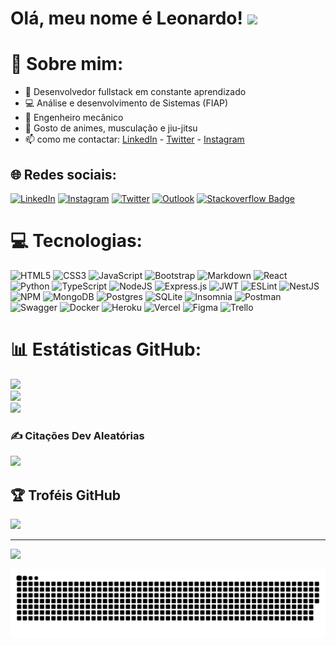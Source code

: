 
<h1> Olá, meu nome é Leonardo! <img src="https://media.giphy.com/media/iigp4VDyf5dCLRlGkm/giphy.gif" width="50"></h1>

# 💫 Sobre mim:

- :seedling: Desenvolvedor fullstack em constante aprendizado
- :computer: Análise e desenvolvimento de Sistemas (FIAP)
- :wrench: Engenheiro mecânico
- :muscle: Gosto de animes, musculação e jiu-jitsu
- 📫 como me contactar: [LinkedIn](https://www.linkedin.com/in/leonardo-de-faveri/) - [Twitter](https://twitter.com/leonardo_faveri) - [Instagram](https://www.instagram.com/leodf41/)

## 🌐 Redes sociais:
[![LinkedIn](https://img.shields.io/badge/LinkedIn-%230077B5.svg?logo=linkedin&logoColor=white)](https://www.linkedin.com/in/leonardo-de-faveri/) [![Instagram](https://img.shields.io/badge/Instagram-%23E4405F.svg?style=flat-square-badge&logo=Instagram&logoColor=white)](https://www.instagram.com/leodf41/) [![Twitter](https://img.shields.io/badge/Twitter-%231DA1F2.svg?style=flat-square-badge&logo=Twitter&logoColor=white)](https://twitter.com/leonardo_faveri) [![Outlook](https://img.shields.io/badge/-faver_i@hotmail.com-0078D4?style=flat-square-badge&logo=microsoft-outlook&logoColor=white)](mailto:faver_i@hotmail.com) [![Stackoverflow Badge](https://img.shields.io/badge/-Stackoverflow-4CA143?style=flat-square-badge&logo=Stackoverflow&logoColor=white&link=https://stackexchange.com/users/25510851/leonardo-de-faveri)](https://stackexchange.com/users/25510851/leonardo-de-faveri)

# 💻 Tecnologias:
![HTML5](https://img.shields.io/badge/html5-%23E34F26.svg?style=flat&logo=html5&logoColor=white) ![CSS3](https://img.shields.io/badge/css3-%231572B6.svg?style=flat&logo=css3&logoColor=white) ![JavaScript](https://img.shields.io/badge/javascript-%23323330.svg?style=flat&logo=javascript&logoColor=%23F7DF1E) ![Bootstrap](https://img.shields.io/badge/bootstrap-%23563D7C.svg?style=flat&logo=bootstrap&logoColor=white) ![Markdown](https://img.shields.io/badge/markdown-%23000000.svg?style=flat&logo=markdown&logoColor=white) ![React](https://img.shields.io/badge/react-%2320232a.svg?style=flat&logo=react&logoColor=%2361DAFB) ![Python](https://img.shields.io/badge/python-3670A0?style=flat&logo=python&logoColor=ffdd54) ![TypeScript](https://img.shields.io/badge/typescript-%23007ACC.svg?style=flat&logo=typescript&logoColor=white) ![NodeJS](https://img.shields.io/badge/node.js-6DA55F?style=flat&logo=node.js&logoColor=white) ![Express.js](https://img.shields.io/badge/express.js-%23404d59.svg?style=flat&logo=express&logoColor=%2361DAFB) ![JWT](https://img.shields.io/badge/JWT-black?style=flat&logo=JSON%20web%20tokens) ![ESLint](https://img.shields.io/badge/ESLint-4B3263?style=flat&logo=eslint&logoColor=white) ![NestJS](https://img.shields.io/badge/nestjs-%23E0234E.svg?style=flat&logo=nestjs&logoColor=white) ![NPM](https://img.shields.io/badge/NPM-%23000000.svg?style=flat&logo=npm&logoColor=white) ![MongoDB](https://img.shields.io/badge/MongoDB-%234ea94b.svg?style=flat&logo=mongodb&logoColor=white) ![Postgres](https://img.shields.io/badge/postgres-%23316192.svg?style=flat&logo=postgresql&logoColor=white) ![SQLite](https://img.shields.io/badge/sqlite-%2307405e.svg?style=flat&logo=sqlite&logoColor=white) ![Insomnia](https://img.shields.io/badge/Insomnia-black?style=flat&logo=insomnia&logoColor=5849BE) ![Postman](https://img.shields.io/badge/Postman-FF6C37?style=flat&logo=postman&logoColor=white) ![Swagger](https://img.shields.io/badge/-Swagger-%23Clojure?style=flat&logo=swagger&logoColor=white) ![Docker](https://img.shields.io/badge/docker-%230db7ed.svg?style=flat&logo=docker&logoColor=white) ![Heroku](https://img.shields.io/badge/heroku-%23430098.svg?style=flat&logo=heroku&logoColor=white) ![Vercel](https://img.shields.io/badge/vercel-%23000000.svg?style=flat&logo=vercel&logoColor=white) ![Figma](https://img.shields.io/badge/figma-%23F24E1E.svg?style=flat&logo=figma&logoColor=white) ![Trello](https://img.shields.io/badge/Trello-%23026AA7.svg?style=flat&logo=Trello&logoColor=white)

# 📊 Estátisticas GitHub:
![](https://github-readme-stats.vercel.app/api?username=Leodf&theme=radical&hide_border=false&include_all_commits=false&count_private=false)<br/>
![](https://github-readme-streak-stats.herokuapp.com/?user=Leodf&theme=radical&hide_border=false)<br/>
![](https://github-readme-stats.vercel.app/api/top-langs/?username=Leodf&theme=radical&hide_border=false&include_all_commits=false&count_private=false&layout=compact)

### ✍️ Citações Dev Aleatórias
![](https://quotes-github-readme.vercel.app/api?type=horizontal&theme=radical)

<!-- ### 😂 Random Dev Meme
<img src="https://random-memer.herokuapp.com/" width="512px"/> -->

## 🏆 Troféis GitHub
![](https://github-profile-trophy.vercel.app/?username=Leodf&theme=radical&no-frame=true&no-bg=false&margin-w=4)

---
[![](https://visitcount.itsvg.in/api?id=Leodf&icon=0&color=0)](https://visitcount.itsvg.in)

<!-- Proudly created with GPRM ( https://gprm.itsvg.in ) -->

![Snake animation](https://github.com/Leodf/Leodf/blob/output/github-contribution-grid-snake.svg)
